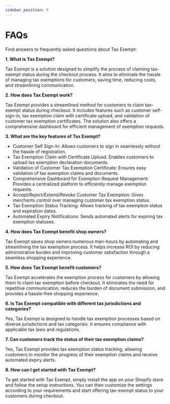 ```yaml
---
sidebar_position: 9
---
```


# FAQs
Find answers to frequently asked questions about Tax Exempt: 

**1. What is Tax Exempt?** 

Tax Exempt is a solution designed to simplify the process of claiming tax-exempt status during the checkout process. It aims to eliminate the hassle of managing tax exemptions for customers, saving time, reducing costs, and streamlining communication. 

**2. How does Tax Exempt work?** 

Tax Exempt provides a streamlined method for customers to claim tax-exempt status during checkout. It includes features such as customer self-sign-in, tax exemption claim with certificate upload, and validation of customer tax exemption certificates. The solution also offers a comprehensive dashboard for efficient management of exemption requests. 

**3. What are the key features of Tax Exempt?** 

- Customer Self Sign-In: Allows customers to sign in seamlessly without the hassle of registration. 
- Tax Exemption Claim with Certificate Upload: Enables customers to upload tax exemption declaration documents. 
- Validation of Customer Tax Exemption Certificate: Ensures easy validation of tax exemption claims and documents. 
- Comprehensive Dashboard for Exemption Request Management: Provides a centralized platform to efficiently manage exemption requests. 
- Accept/Reject/Extend/Revoke Customer Tax Exemption: Gives merchants control over managing customer tax exemption status. 
- Tax Exemption Status Tracking: Allows tracking of tax exemption status and expiration dates. 
- Automated Expiry Notifications: Sends automated alerts for expiring tax exemption statuses. 

**4. How does Tax Exempt benefit shop owners?** 

Tax Exempt saves shop owners numerous man-hours by automating and streamlining the tax exemption process. It helps increase ROI by reducing administrative burden and improving customer satisfaction through a seamless shopping experience. 

**5. How does Tax Exempt benefit customers?**

Tax Exempt accelerates the exemption process for customers by allowing them to claim tax exemption before checkout. It eliminates the need for repetitive communication, reduces the burden of document submission, and provides a hassle-free shopping experience.

**6. Is Tax Exempt compatible with different tax jurisdictions and categories?** 

Yes, Tax Exempt is designed to handle tax exemption processes based on diverse jurisdictions and tax categories. It ensures compliance with applicable tax laws and regulations. 

**7. Can customers track the status of their tax exemption claims?**

Yes, Tax Exempt provides tax exemption status tracking, allowing customers to monitor the progress of their exemption claims and receive automated expiry alerts. 

**8. How can I get started with Tax Exempt?** 

To get started with Tax Exempt, simply install the app on your Shopify store and follow the setup instructions. You can then customize the settings according to your requirements and start offering tax-exempt status to your customers during checkout. 
